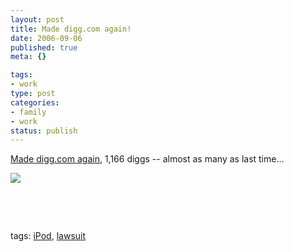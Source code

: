 ```yaml
--- 
layout: post
title: Made digg.com again!
date: 2006-09-06
published: true
meta: {}

tags: 
- work
type: post
categories: 
- family
- work
status: publish
---
```



[Made digg.com again](http://digg.com/apple/Mom_rejects_donated_iPod_proceeding_with_lawsuit), 1,166 diggs -- almost as many as last time...

 

[![](http://blog.andyeick.com/content/binary/WindowsLiveWriter/Madedigg.comagain_EC3D/image0_thumb2.png)](http://blog.andyeick.com/content/binary/WindowsLiveWriter/Madedigg.comagain_EC3D/image06.png)

 

 

 

 

 

tags: [iPod](http://technorati.com/tag/iPod), [lawsuit](http://technorati.com/tag/lawsuit)

